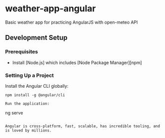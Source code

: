 # weather-app-angular
 Basic weather app for practicing AngularJS with open-meteo API
 
## Development Setup

### Prerequisites

- Install [Node.js] which includes [Node Package Manager][npm]

### Setting Up a Project

Install the Angular CLI globally:

```
npm install -g @angular/cli

Run the application:

```
ng serve
```

Angular is cross-platform, fast, scalable, has incredible tooling, and is loved by millions.
